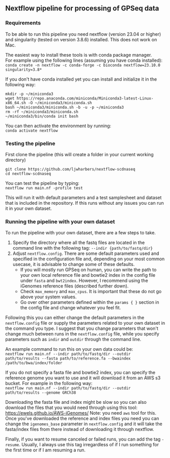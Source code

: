 ## Nextflow pipeline for processing of GPSeq data

### Requirements
To be able to run this pipeline you need nextflow (version 23.04 or higher) and singularity (tested on version 3.8.6) installed. This does not work on Mac.

The easiest way to install these tools is with conda package manager.  
For example using the following lines (assuming you have conda installed):  
`conda create -n nextflow -c conda-forge -c bioconda nextflow=23.10.0 singularity=3.8*`

If you don't have conda installed yet you can install and initialize it in the following way:  
```
mkdir -p ~/miniconda3
wget https://repo.anaconda.com/miniconda/Miniconda3-latest-Linux-x86_64.sh -O ~/miniconda3/miniconda.sh
bash ~/miniconda3/miniconda.sh -b -u -p ~/miniconda3
rm -rf ~/miniconda3/miniconda.sh
~/miniconda3/bin/conda init bash
```

You can then activate the environment by running:  
`conda activate nextflow`

### Testing the pipeline
First clone the pipeline (this will create a folder in your current working directory)  
```
git clone https://github.com/ljwharbers/nextflow-scdnaseq
cd nextflow-scdnaseq
```

You can test the pipeline by typing:  
`nextflow run main.nf -profile test`  

This will run it with default parameters and a test samplesheet and dataset that is included in the repository. If this runs without any issues you can run it in your own dataset.

### Running the pipeline with your own dataset
To run the pipeline with your own dataset, there are a few steps to take.

1. Specify the directory where all the fastq files are located in the command line with the following tag: `--indir {path/to/fastq/dir}`
2. Adjust `nextflow.config`.  There are some default parameters used and specified in the configuration file and, depending on your most common usecase, it is advisable to change some of these defaults.
   * If you will mostly run GPSeq on human, you can write the path to your own local reference file and bowtie2 index in the config file under `fasta` and `bwt2index`. However, I recommend using the iGenomes reference files (described further down).
   * Check `max_memory` and `max_cpus`. It is important that these do not go above your system values.
   * Go over other parameters defined within the `params { }` section in the config file and change whatever you feel fit.  

Following this you can either change the default parameters in the `nextflow.config` file or supply the parameters related to your own dataset in the command you type. I suggest that you change parameters that won't change much between runs in the `nextflow.config` file, while you specify parameters such as `indir` and `outdir` through the command line.

An example command to run this on your own data could be:  
`nextflow run main.nf --indir path/to/fastq/dir --outdir path/to/results --fasta path/to/reference.fa --bwaindex /path/to/bwa/index/folder`

If you do not specify a fasta file and bowtie2 index, you can specify the reference genome you want to use and it will download it from an AWS s3 bucket. For example in the following way:  
`nextflow run main.nf --indir path/to/fastq/dir --outdir path/to/results --genome GRCh38`

Downloading the fasta file and index might be slow so you can also download the files that you would need through using this tool: https://ewels.github.io/AWS-iGenomes/ Note: you need `aws` tool for this. Once you've downloaded the reference and index files you need you can change the `igenomes_base` parameter in `nextflow.config` and it will take the fasta/index files from there instead of downloading it through nextflow.

Finally, if you want to resume canceled or failed runs, you can add the tag `-resume`. Usually, I always use this tag irregardless of if I run something for the first time or if I am resuming a run.